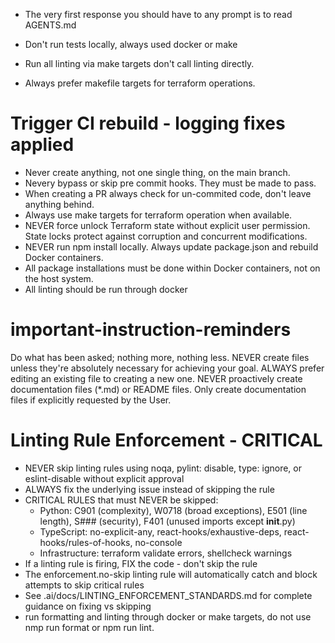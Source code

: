 - The very first response you should have to any prompt is to read AGENTS.md

- Don't run tests locally, always used docker or make
- Run all linting via make targets don't call linting directly.
- Always prefer makefile targets for terraform operations.
# Trigger CI rebuild - logging fixes applied
- Never create anything, not one single thing, on the main branch.
- Nevery bypass or skip pre commit hooks. They must be made to pass.
- When creating a PR always check for un-commited code, don't leave anything behind.
- Always use make targets for terraform operation when available.
- NEVER force unlock Terraform state without explicit user permission. State locks protect against corruption and concurrent modifications.
- NEVER run npm install locally. Always update package.json and rebuild Docker containers.
- All package installations must be done within Docker containers, not on the host system.
- All linting should be run through docker

# important-instruction-reminders
Do what has been asked; nothing more, nothing less.
NEVER create files unless they're absolutely necessary for achieving your goal.
ALWAYS prefer editing an existing file to creating a new one.
NEVER proactively create documentation files (*.md) or README files. Only create documentation files if explicitly requested by the User.

# Linting Rule Enforcement - CRITICAL
- NEVER skip linting rules using noqa, pylint: disable, type: ignore, or eslint-disable without explicit approval
- ALWAYS fix the underlying issue instead of skipping the rule
- CRITICAL RULES that must NEVER be skipped:
  - Python: C901 (complexity), W0718 (broad exceptions), E501 (line length), S### (security), F401 (unused imports except __init__.py)
  - TypeScript: no-explicit-any, react-hooks/exhaustive-deps, react-hooks/rules-of-hooks, no-console
  - Infrastructure: terraform validate errors, shellcheck warnings
- If a linting rule is firing, FIX the code - don't skip the rule
- The enforcement.no-skip linting rule will automatically catch and block attempts to skip critical rules
- See .ai/docs/LINTING_ENFORCEMENT_STANDARDS.md for complete guidance on fixing vs skipping
- run formatting and linting through docker or make targets, do not use nmp run format or npm run lint.